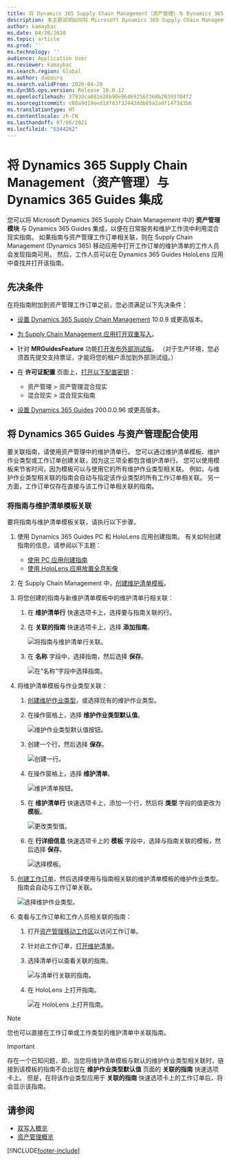 ```yaml
---
title: 将 Dynamics 365 Supply Chain Management（资产管理）与 Dynamics 365 Guides 集成
description: 本主题说明如何将 Microsoft Dynamics 365 Supply Chain Management 中的资产管理模块与 Dynamics 365 Guides 集成，以便在日常服务和维护工作流中利用混合现实指南。
author: kamaybac
ms.date: 04/28/2020
ms.topic: article
ms.prod: ''
ms.technology: ''
audience: Application User
ms.reviewer: kamaybac
ms.search.region: Global
ms.author: dabourq
ms.search.validFrom: 2020-04-28
ms.dyn365.ops.version: Release 10.0.12
ms.openlocfilehash: 3793dca681e28b90e96469256f368620393704f2
ms.sourcegitcommit: c08a9d19eed1df03f32442ddb65a2adf1473d3b6
ms.translationtype: HT
ms.contentlocale: zh-CN
ms.lasthandoff: 07/06/2021
ms.locfileid: "6344262"
---
```

# <a name="integrate-dynamics-365-supply-chain-management-asset-management-with-dynamics-365-guides"></a>将 Dynamics 365 Supply Chain Management（资产管理）与 Dynamics 365 Guides 集成

您可以将 Microsoft Dynamics 365 Supply Chain Management 中的 **资产管理模块** 与 Dynamics 365 Guides 集成，以便在日常服务和维护工作流中利用混合现实指南。 如果指南与资产管理工作订单相关联，则在 Supply Chain Management (Dynamics 365) 移动应用中打开工作订单的维护清单的工作人员会发现指南可用。 然后，工作人员可以在 Dynamics 365 Guides HoloLens 应用中查找并打开该指南。

## <a name="prerequisites"></a>先决条件

在将指南附加到资产管理工作订单之前，您必须满足以下先决条件：

- [设置 Dynamics 365 Supply Chain Management](../../fin-ops-core/fin-ops/index.md) 10.0.9 或更高版本。
- [为 Supply Chain Management 应用打开双重写入](../../fin-ops-core/dev-itpro/data-entities/dual-write/enable-dual-write.md)。
- 针对 **MRGuidesFeature** 功能[打开发布外部测试版](../../fin-ops-core/dev-itpro/data-entities/data-entities-data-packages.md#features-flighted-in-data-management-and-enabling-flighted-features)。 （对于生产环境，您必须首先提交支持票证，才能将您的租户添加到外部测试组。）
- 在 **许可证配置** 页面上，[打开以下配置密钥](/dynamicsax-2012/appuser-itpro/license-code-and-configuration-key-reference)：

    - 资产管理 \> 资产管理混合现实
    - 混合现实 \> 混合现实指南

- [设置 Dynamics 365 Guides](/dynamics365/mixed-reality/guides/setup#step-2-create-a-common-data-service-environment-and-install-the-dynamics-365-guides-solution) 200.0.0.96 或更高版本。

## <a name="use-dynamics-365-guides-with-asset-management"></a>将 Dynamics 365 Guides 与资产管理配合使用

要关联指南，请使用资产管理中的维护清单行。 您可以通过维护清单模板、维护作业类型或工作订单创建关联，因为这三项全都包含维护清单行。 您可以使用模板来节省时间，因为模板可以与使用它的所有维护作业类型相关联。 例如，与维护作业类型相关联的指南会自动与指定该作业类型的所有工作订单相关联。 另一方面，工作订单仅存在直接与该工作订单相关联的指南。

### <a name="associate-a-guide-with-a-maintenance-checklist-template"></a>将指南与维护清单模板关联

要将指南与维护清单模板关联，请执行以下步骤。

1. 使用 Dynamics 365 Guides PC 和 HoloLens 应用创建指南。 有关如何创建指南的信息，请参阅以下主题：

    - [使用 PC 应用创建指南](/dynamics365/mixed-reality/guides/pc-app-overview)
    - [使用 HoloLens 应用放置全息影像](/dynamics365/mixed-reality/guides/hololens-app-overview)

1. 在 Supply Chain Management 中，[创建维护清单模板](setup-for-work-orders/job-groups-and-job-types-variants-trades-and-checklists.md#create-a-maintenance-checklist-template)。
1. 将您创建的指南与新维护清单模板中的维护清单行相关联：

    1. 在 **维护清单行** 快速选项卡上，选择要与指南关联的行。
    1. 在 **关联的指南** 快速选项卡上，选择 **添加指南**。

        ![将指南与维护清单行关联。](media/am-guides-integration-add-guide.png "将指南与维护清单行关联")

    1. 在 **名称** 字段中，选择指南，然后选择 **保存**。

        ![在“名称”字段中选择指南。](media/am-guides-integration-select-guide.png "在“名称”字段中选择指南")

1. 将维护清单模板与作业类型关联：

    1. [创建维护作业类型](setup-for-work-orders/job-groups-and-job-types-variants-trades-and-checklists.md#create-a-maintenance-job-type)，或选择现有的维护作业类型。
    1. 在操作窗格上，选择 **维护作业类型默认值**。

        ![维护作业类型默认值按钮。](media/am-guides-integration-job-defaults.png "维护作业类型默认值按钮")

    1. 创建一个行，然后选择 **保存**。

        ![创建一行。](media/am-guides-integration-add-line.png "创建行")

    1. 在操作窗格上，选择 **维护清单**。

        ![维护清单按钮。](media/am-guides-integration-maintenance-checklist.png "维护清单按钮")

    1. 在 **维护清单行** 快速选项卡上，添加一个行，然后将 **类型** 字段的值更改为 **模板**。

        ![更改类型值。](media/am-guides-integration-checklist-lines.png "更改类型值")

    1. 在 **行详细信息** 快速选项卡上的 **模板** 字段中，选择与指南关联的模板，然后选择 **保存**。

        ![选择模板。](media/am-guides-integration-checklist-line-details.png "选择模板")

1. [创建工作订单](work-orders/manually-created-workorders.md#create-work-order)，然后选择使用与指南相关联的维护清单模板的维护作业类型。 指南会自动与工作订单关联。

    ![选择维护作业类型。](media/am-guides-integration-create-work-order.png "选择维护作业类型")

1. 查看与工作订单和工作人员相关联的指南：

    1. 打开[资产管理移动工作区](asset-management-mobile-workspace.md)以访问工作订单。
    1. 针对此工作订单，[打开维护清单](asset-management-mobile-workspace.md#view-maintenance-checklist-on-a-work-order-job)。
    1. 选择清单行以查看关联的指南。

        ![与清单行关联的指南。](media/am-guides-integration-show-guide.png "与清单行关联的指南")

    1. 在 HoloLens 上打开指南。

        ![在 HoloLens 上打开指南。](media/am-guides-integration-hololens-select.png "在 HoloLens 上打开指南")

> [!NOTE]
> 您也可以直接在工作订单或工作类型的维护清单中关联指南。

> [!IMPORTANT]
> 存在一个已知问题，即，当您将维护清单模板与默认的维护作业类型相关联时，链接到该模板的指南不会出现在 **维护作业类型默认值** 页面的 **关联的指南** 快速选项卡上。 但是，在将该作业类型应用于 **关联的指南** 快速选项卡上的工作订单后，将会显示该指南。

## <a name="see-also"></a>请参阅

- [双写入概览](../../fin-ops-core/dev-itpro/data-entities/dual-write/dual-write-overview.md)
- [资产管理概览](index.md)


[!INCLUDE[footer-include](../../includes/footer-banner.md)]